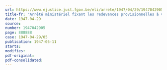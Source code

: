 ```yaml
---
url: https://www.ejustice.just.fgov.be/eli/arrete/1947/04/29/1947042905/justel
title-fr: "Arrêté ministériel fixant les redevances provisionnelles à verser au Conseil professionnel des exploitations forestières et scieries, en liquidation, à partir du 1er juillet 1946 (Abrogé par AM 10-06-1949)"
date: 1947-04-29
source:
number: 1947042905
page: 888888
case: 1947-04-29/05
publication: 1947-05-11
starts:
modifies:
pdf-original:
pdf-consolidated:
---
```


